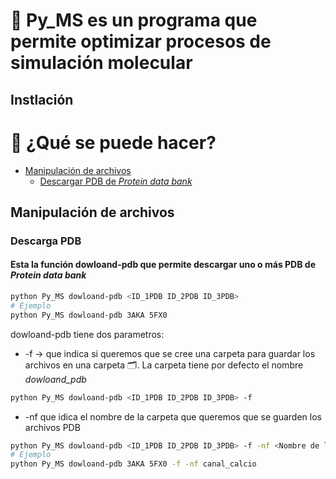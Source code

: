 # 👻 Py_MS es un programa que permite optimizar procesos de simulación molecular

## Instlación

# 📕 ¿Qué se puede hacer?
* [Manipulación de archivos](#Manipulación-de-archivos)
  * [Descargar PDB de *Protein data bank*](#Descarga-PDB)



## Manipulación de archivos

### Descarga PDB
#### Esta la función dowloand-pdb que permite descargar uno o más PDB de *Protein data bank*
```bash
python Py_MS dowloand-pdb <ID_1PDB ID_2PDB ID_3PDB>
# Ejemplo
python Py_MS dowloand-pdb 3AKA 5FX0
```
dowloand-pdb tiene dos parametros:

* -f -> que indica si queremos que se cree una carpeta para guardar los archivos en una carpeta 🗂. La carpeta tiene por defecto el nombre *dowloand_pdb*
```bash
python Py_MS dowloand-pdb <ID_1PDB ID_2PDB ID_3PDB> -f
```
* -nf que idica el nombre de la carpeta que queremos que se guarden los archivos PDB
```bash
python Py_MS dowloand-pdb <ID_1PDB ID_2PDB ID_3PDB> -f -nf <Nombre de la carpeta>
# Ejemplo
python Py_MS dowloand-pdb 3AKA 5FX0 -f -nf canal_calcio
```

